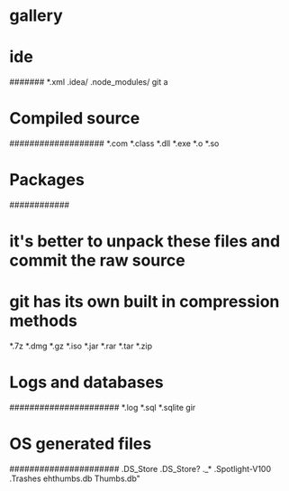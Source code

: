 # gallery
# ide #
#######
*.xml
.idea/
.node_modules/
git a

# Compiled source #
###################
*.com
*.class
*.dll
*.exe
*.o
*.so

# Packages #
############
# it's better to unpack these files and commit the raw source
# git has its own built in compression methods
*.7z
*.dmg
*.gz
*.iso
*.jar
*.rar
*.tar
*.zip

# Logs and databases #
######################
*.log
*.sql
*.sqlite
gir
# OS generated files #
######################
.DS_Store
.DS_Store?
._*
.Spotlight-V100
.Trashes
ehthumbs.db
Thumbs.db"